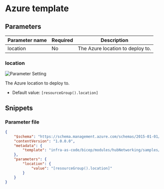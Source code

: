 # Azure template

## Parameters

Parameter name | Required | Description
-------------- | -------- | -----------
location       | No       | The Azure location to deploy to.

### location

![Parameter Setting](https://img.shields.io/badge/parameter-optional-green?style=flat-square)

The Azure location to deploy to.

- Default value: `[resourceGroup().location]`

## Snippets

### Parameter file

```json
{
    "$schema": "https://schema.management.azure.com/schemas/2015-01-01/deploymentParameters.json#",
    "contentVersion": "1.0.0.0",
    "metadata": {
        "template": "infra-as-code/bicep/modules/hubNetworking/samples/minimum.sample.json"
    },
    "parameters": {
        "location": {
            "value": "[resourceGroup().location]"
        }
    }
}
```
